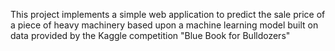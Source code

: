 This project implements a simple web application to predict the sale price of a  piece of heavy machinery based upon a machine learning model built on data provided by the Kaggle competition "Blue Book for Bulldozers"
